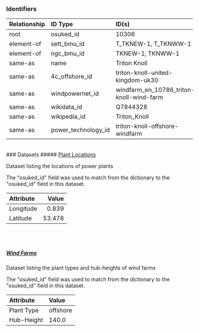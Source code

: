 ### Identifiers

| Relationship   | ID Type             | ID(s)                                    |
|:---------------|:--------------------|:-----------------------------------------|
| root           | osuked_id           | 10306                                    |
| element-of     | sett_bmu_id         | T_TKNEW-1, T_TKNWW-1                     |
| element-of     | ngc_bmu_id          | TKNEW-1, TKNWW-1                         |
| same-as        | name                | Triton Knoll                             |
| same-as        | 4c_offshore_id      | triton-knoll-united-kingdom-uk30         |
| same-as        | windpowernet_id     | windfarm_en_10786_triton-knoll-wind-farm |
| same-as        | wikidata_id         | Q7844328                                 |
| same-as        | wikipedia_id        | Triton_Knoll                             |
| same-as        | power_technology_id | triton-knoll-offshore-windfarm           |

<br>
### Datasets
##### <a href="https://raw.githubusercontent.com/OSUKED/Dictionary-Datasets/main/datasets/plant-locations/datapackage.json">Plant Locations</a>

Dataset listing the locations of power plants

The "osuked_id" field was used to match from the dictionary to the "osuked_id" field in this dataset.

| Attribute   |   Value |
|:------------|--------:|
| Longitude   |   0.839 |
| Latitude    |  53.478 |

<br><br>
##### <a href="https://raw.githubusercontent.com/OSUKED/Dictionary-Datasets/main/datasets/wind-farms/datapackage.json">Wind Farms</a>

Dataset listing the plant types and hub-heights of wind farms

The "osuked_id" field was used to match from the dictionary to the "osuked_id" field in this dataset.

| Attribute   | Value    |
|:------------|:---------|
| Plant Type  | offshore |
| Hub-Height  | 140.0    |
